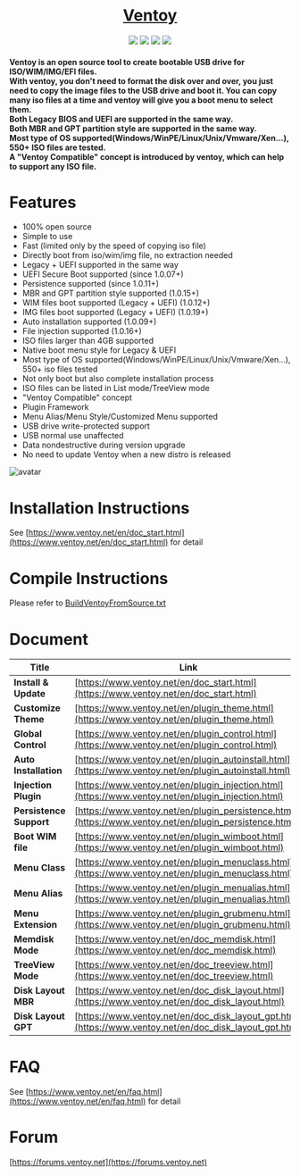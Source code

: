 <h1 align="center">
  <a href=https://www.ventoy.net/>Ventoy</a>
</h1>

<p align="center">
  <img src="https://img.shields.io/github/release/ventoy/Ventoy.svg?style=for-the-badge">
  <img src="https://img.shields.io/github/license/ventoy/Ventoy?style=for-the-badge">
  <img src="https://img.shields.io/github/stars/ventoy/Ventoy?style=for-the-badge">
  <img src="https://img.shields.io/github/downloads/ventoy/Ventoy/total.svg?style=for-the-badge">
</p>

<h4 align="left">
Ventoy is an open source tool to create bootable USB drive for ISO/WIM/IMG/EFI files. <br/>
With ventoy, you don't need to format the disk over and over, you just need to copy the image files to the USB drive and boot it.   
You can copy many iso files at a time and ventoy will give you a boot menu to select them. <br/> 
Both Legacy BIOS and UEFI are supported in the same way.<br/>
Both MBR and GPT partition style are supported in the same way.<br/>
Most type of OS supported(Windows/WinPE/Linux/Unix/Vmware/Xen...), 550+ ISO files are tested.  <br/>
A "Ventoy Compatible" concept is introduced by ventoy, which can help to support any ISO file.
</h4>

# Features
* 100% open source
* Simple to use
* Fast (limited only by the speed of copying iso file)
* Directly boot from iso/wim/img file, no extraction needed
* Legacy + UEFI supported in the same way
* UEFI Secure Boot supported (since 1.0.07+)
* Persistence supported (since 1.0.11+)
* MBR and GPT partition style supported (1.0.15+)
* WIM files boot supported (Legacy + UEFI) (1.0.12+)
* IMG files boot supported (Legacy + UEFI) (1.0.19+)
* Auto installation supported (1.0.09+)
* File injection supported (1.0.16+)
* ISO files larger than 4GB supported
* Native boot menu style for Legacy & UEFI
* Most type of OS supported(Windows/WinPE/Linux/Unix/Vmware/Xen...), 550+ iso files tested
* Not only boot but also complete installation process
* ISO files can be listed in List mode/TreeView mode
* "Ventoy Compatible" concept
* Plugin Framework
* Menu Alias/Menu Style/Customized Menu supported
* USB drive write-protected support
* USB normal use unaffected
* Data nondestructive during version upgrade
* No need to update Ventoy when a new distro is released

![avatar](https://www.ventoy.net/static/img/screen/screen_uefi.png)


# Installation Instructions
See [https://www.ventoy.net/en/doc_start.html](https://www.ventoy.net/en/doc_start.html) for detail

# Compile Instructions
Please refer to [BuildVentoyFromSource.txt](https://github.com/ventoy/Ventoy/blob/master/DOC/BuildVentoyFromSource.txt)

# Document
Title | Link
-|-
**Install & Update** | [https://www.ventoy.net/en/doc_start.html](https://www.ventoy.net/en/doc_start.html)
**Customize Theme** | [https://www.ventoy.net/en/plugin_theme.html](https://www.ventoy.net/en/plugin_theme.html)  
**Global Control** | [https://www.ventoy.net/en/plugin_control.html](https://www.ventoy.net/en/plugin_control.html)  
**Auto Installation** | [https://www.ventoy.net/en/plugin_autoinstall.html](https://www.ventoy.net/en/plugin_autoinstall.html)  
**Injection Plugin** | [https://www.ventoy.net/en/plugin_injection.html](https://www.ventoy.net/en/plugin_injection.html)  
**Persistence Support** | [https://www.ventoy.net/en/plugin_persistence.html](https://www.ventoy.net/en/plugin_persistence.html)  
**Boot WIM file** | [https://www.ventoy.net/en/plugin_wimboot.html](https://www.ventoy.net/en/plugin_wimboot.html)  
**Menu Class** | [https://www.ventoy.net/en/plugin_menuclass.html](https://www.ventoy.net/en/plugin_menuclass.html)  
**Menu Alias** | [https://www.ventoy.net/en/plugin_menualias.html](https://www.ventoy.net/en/plugin_menualias.html)  
**Menu Extension** | [https://www.ventoy.net/en/plugin_grubmenu.html](https://www.ventoy.net/en/plugin_grubmenu.html)  
**Memdisk Mode** | [https://www.ventoy.net/en/doc_memdisk.html](https://www.ventoy.net/en/doc_memdisk.html)  
**TreeView Mode** | [https://www.ventoy.net/en/doc_treeview.html](https://www.ventoy.net/en/doc_treeview.html)  
**Disk Layout MBR** | [https://www.ventoy.net/en/doc_disk_layout.html](https://www.ventoy.net/en/doc_disk_layout.html)  
**Disk Layout GPT** | [https://www.ventoy.net/en/doc_disk_layout_gpt.html](https://www.ventoy.net/en/doc_disk_layout_gpt.html)  


# FAQ
See [https://www.ventoy.net/en/faq.html](https://www.ventoy.net/en/faq.html) for detail


# Forum
[https://forums.ventoy.net](https://forums.ventoy.net)


